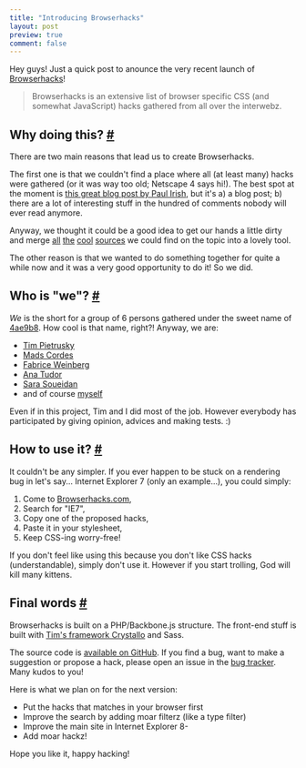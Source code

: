 ```yaml
---
title: "Introducing Browserhacks"
layout: post
preview: true
comment: false
---
```

<section>
<p>Hey guys! Just a quick post to anounce the very recent launch of <a href="http://browserhacks.com">Browserhacks</a>!</p>
<blockquote><p>Browserhacks is an extensive list of browser specific CSS (and somewhat JavaScript) hacks gathered from all over the interwebz.</p></blockquote>
</section>
<section id="why">
<h2>Why doing this? <a href="#why" class="section-anchor">#</a></h2>
<p>There are two main reasons that lead us to create Browserhacks.</p>
<p>The first one is that we couldn't find a place where all (at least many) hacks were gathered (or it was way too old; Netscape 4 says hi!). The best spot at the moment is <a href="http://paulirish.com/2009/browser-specific-css-hacks/">this great blog post by Paul Irish</a>, but it's a) a blog post; b) there are a lot of interesting stuff in the hundred of comments nobody will ever read anymore.</p>
<p>Anyway, we thought it could be a good idea to get our hands a little dirty and merge <a href="http://paulirish.com/2009/browser-specific-css-hacks/">all</a> <a href="https://gist.github.com/983116">the</a> <a href="http://www.impressivewebs.com/ie10-css-hacks/">cool</a> <a href="http://www.webcredible.co.uk/user-friendly-resources/css/hacks-browser-detection.shtml">sources</a> we could find on the topic into a lovely tool.</p>
<p>The other reason is that we wanted to do something together for quite a while now and it was a very good opportunity to do it! So we did.</p>
</section>
<section id="who">
<h2>Who is "we"? <a href="#who" class="section-anchor">#</a></h2>
<p><em>We</em> is the short for a group of 6 persons gathered under the sweet name of <a href="http://4ae9b8.com">4ae9b8</a>. How cool is that name, right?! Anyway, we are:</p>
<ul>
<li><a href="https://twitter.com/timpietrusky">Tim Pietrusky</a></li>
<li><a href="https://twitter.com/mobilpadde">Mads Cordes</a></li>
<li><a href="https://twitter.com/fweinb">Fabrice Weinberg</a></li>
<li><a href="https://twitter.com/thebabydino">Ana Tudor</a></li>
<li><a href="https://twitter.com/sarasoueidan">Sara Soueidan</a></li>
<li>and of course <a href="https://twitter.com/hugogiraudel">myself</a></li>
</ul>
<p>Even if in this project, Tim and I did most of the job. However everybody has participated by giving opinion, advices and making tests. :)</p>
</section>
<section id="how">
<h2>How to use it? <a href="#how" class="section-anchor">#</a></h2>
<p>It couldn't be any simpler. If you ever happen to be stuck on a rendering bug in let's say... Internet Explorer 7 (only an example...), you could simply:</p>
<ol>
<li>Come to <a href="http://browserhacks.com">Browserhacks.com</a>,</li>
<li>Search for "IE7",</li>
<li>Copy one of the proposed hacks,</li>
<li>Paste it in your stylesheet,</li>
<li>Keep CSS-ing worry-free!</li>
</ol>
<p class="note">If you don't feel like using this because you don't like CSS hacks (understandable), simply don't use it. However if you start trolling, God will kill many kittens.</p>
</section>
<section id="final-words">
<h2>Final words <a href="#final-words" class="section-anchor">#</a></h2>
<p>Browserhacks is built on a PHP/Backbone.js structure. The front-end stuff is built with <a href="http://timpietrusky.github.com/crystallo/">Tim's framework Crystallo</a> and Sass.</p>
<p>The source code is <a href="https://github.com/4ae9b8/browserhacks">available on GitHub</a>. If you find a bug, want to make a suggestion or propose a hack, please open an issue in the <a href="https://github.com/4ae9b8/browserhacks/issues?state=open">bug tracker</a>. Many kudos to you!</p>
<p>Here is what we plan on for the next version:</p>
<ul>
<li>Put the hacks that matches in your browser first</li>
<li>Improve the search by adding moar filterz (like a type filter)</li>
<li>Improve the main site in Internet Explorer 8-</li>
<li>Add moar hackz!</li>
</ul>
<p>Hope you like it, happy hacking!</p>
</section>